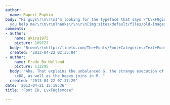 ```yaml
---
author:
  name: Rupert Pupkin
body: "Hi guys\r\n\r\nI'm looking for the typeface that says \"L\xF8gismose\". Can
  you help me?\r\n\r\nThanks\r\n\r\n[img:sites/default/files/old-images/ImageGen_6457.jpeg]"
comments:
- author:
    name: akira1975
    picture: 109727
  body: "Brown\r\nhttp://lineto.com/The+Fonts/Font+Categories/Text+Fonts/Brown/Regular/"
  created: '2013-04-22 02:35:04'
- author:
    name: Frode Bo Helland
    picture: 112295
  body: "Aha. That explains the unbalanced G, the strange execution of the slash in
    \xD8, as well as the heavy joins in M. "
  created: '2013-04-22 07:37:29'
date: '2013-04-21 15:18:36'
title: "Font ID, L\xF8gismose"

---
```

